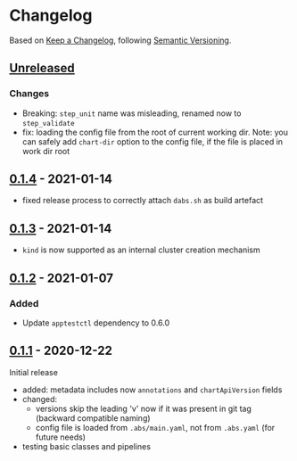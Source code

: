 # Changelog

Based on [Keep a Changelog](https://keepachangelog.com/en/1.0.0/), following [Semantic Versioning](https://semver.org/spec/v2.0.0.html).

## [Unreleased]

### Changes

- Breaking: `step_unit` name was misleading, renamed now to `step_validate`
- fix: loading the config file from the root of current working dir. Note: you can safely add `chart-dir` option to the config file, if the file is placed in work dir root
## [0.1.4] - 2021-01-14

- fixed release process to correctly attach `dabs.sh` as build artefact

## [0.1.3] - 2021-01-14

- `kind` is now supported as an internal cluster creation mechanism

## [0.1.2] - 2021-01-07

### Added

- Update `apptestctl` dependency to 0.6.0

## [0.1.1] - 2020-12-22

Initial release

- added: metadata includes now `annotations` and `chartApiVersion` fields
- changed:
  - versions skip the leading 'v' now if it was present in git tag (backward compatible naming)
  - config file is loaded from `.abs/main.yaml`, not from `.abs.yaml` (for future needs)
- testing basic classes and pipelines

[Unreleased]: https://github.com/giantswarm/app-build-suite/compare/v0.1.4...HEAD
[0.1.4]: https://github.com/giantswarm/app-build-suite/compare/v0.1.3...v0.1.4
[0.1.3]: https://github.com/giantswarm/app-build-suite/compare/v0.1.2...v0.1.3
[0.1.2]: https://github.com/giantswarm/app-build-suite/compare/v0.1.1...v0.1.2
[0.1.1]: https://github.com/giantswarm/app-build-suite/releases/tag/v0.1.1
